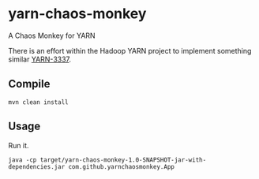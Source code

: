 # yarn-chaos-monkey
A Chaos Monkey for YARN


There is an effort within the Hadoop YARN project to implement something similar [YARN-3337](https://issues.apache.org/jira/browse/YARN-3337).

## Compile

```
mvn clean install
```

## Usage

Run it.
```
java -cp target/yarn-chaos-monkey-1.0-SNAPSHOT-jar-with-dependencies.jar com.github.yarnchaosmonkey.App
```

